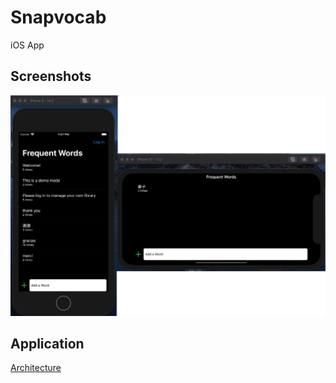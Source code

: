 # Snapvocab
iOS App

## Screenshots
![HomePage](/Misc/AppScreenshots.png)

## Application
[Architecture](https://github.com/Jayrome974/snapvocab)
